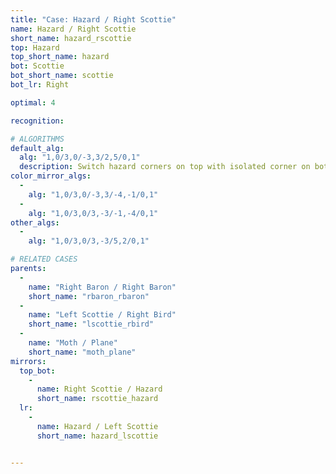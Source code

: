 ```yaml
---
title: "Case: Hazard / Right Scottie"
name: Hazard / Right Scottie
short_name: hazard_rscottie
top: Hazard
top_short_name: hazard
bot: Scottie
bot_short_name: scottie
bot_lr: Right

optimal: 4

recognition:

# ALGORITHMS
default_alg:
  alg: "1,0/3,0/-3,3/2,5/0,1"
  description: Switch hazard corners on top with isolated corner on bottom; slice should be next to edge from tent on bottom without splitting it.
color_mirror_algs:
  -
    alg: "1,0/3,0/-3,3/-4,-1/0,1"
  -
    alg: "1,0/3,0/3,-3/-1,-4/0,1"
other_algs:
  -
    alg: "1,0/3,0/3,-3/5,2/0,1"

# RELATED CASES
parents:
  -
    name: "Right Baron / Right Baron"
    short_name: "rbaron_rbaron"
  -
    name: "Left Scottie / Right Bird"
    short_name: "lscottie_rbird"
  -
    name: "Moth / Plane"
    short_name: "moth_plane"
mirrors:
  top_bot:
    -
      name: Right Scottie / Hazard
      short_name: rscottie_hazard
  lr:
    -
      name: Hazard / Left Scottie
      short_name: hazard_lscottie


---
```



